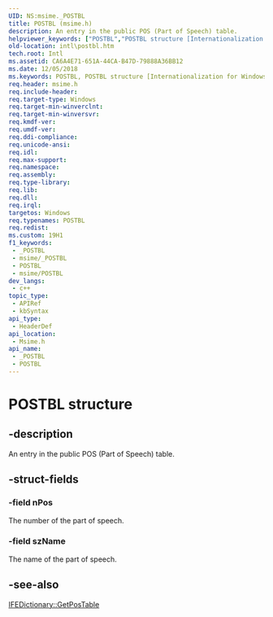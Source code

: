 ```yaml
---
UID: NS:msime._POSTBL
title: POSTBL (msime.h)
description: An entry in the public POS (Part of Speech) table.
helpviewer_keywords: ["POSTBL","POSTBL structure [Internationalization for Windows Applications]","PPOSTBL","PPOSTBL structure pointer [Internationalization for Windows Applications]","intl.postbl","msime/POSTBL","msime/PPOSTBL"]
old-location: intl\postbl.htm
tech.root: Intl
ms.assetid: CA6A4E71-651A-44CA-B47D-79888A36BB12
ms.date: 12/05/2018
ms.keywords: POSTBL, POSTBL structure [Internationalization for Windows Applications], PPOSTBL, PPOSTBL structure pointer [Internationalization for Windows Applications], intl.postbl, msime/POSTBL, msime/PPOSTBL
req.header: msime.h
req.include-header: 
req.target-type: Windows
req.target-min-winverclnt: 
req.target-min-winversvr: 
req.kmdf-ver: 
req.umdf-ver: 
req.ddi-compliance: 
req.unicode-ansi: 
req.idl: 
req.max-support: 
req.namespace: 
req.assembly: 
req.type-library: 
req.lib: 
req.dll: 
req.irql: 
targetos: Windows
req.typenames: POSTBL
req.redist: 
ms.custom: 19H1
f1_keywords:
 - _POSTBL
 - msime/_POSTBL
 - POSTBL
 - msime/POSTBL
dev_langs:
 - c++
topic_type:
 - APIRef
 - kbSyntax
api_type:
 - HeaderDef
api_location:
 - Msime.h
api_name:
 - _POSTBL
 - POSTBL
---
```


# POSTBL structure


## -description

An entry in the public POS (Part of Speech) table.

## -struct-fields

### -field nPos

The number of the part of speech.

### -field szName

The name of the part of speech.

## -see-also

<a href="/windows/desktop/api/msime/nf-msime-ifedictionary-getpostable">IFEDictionary::GetPosTable</a>

